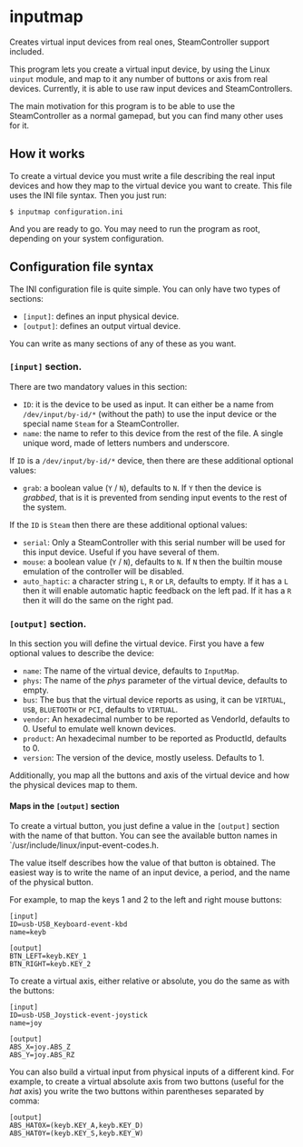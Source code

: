 # inputmap
Creates virtual input devices from real ones, SteamController support included.

This program lets you create a virtual input device, by using the Linux `uinput` module, and map to it
any number of buttons or axis from real devices. Currently, it is able to use raw input devices and SteamControllers. 

The main motivation for this program is to be able to use the SteamController as a normal gamepad, but you can find many other uses for it.



## How it works

To create a virtual device you must write a file describing the real input devices and how they map to the virtual device you want to create. This file uses the INI file syntax.
Then you just run:

    $ inputmap configuration.ini

And you are ready to go. You may need to run the program as root, depending on your system configuration.

## Configuration file syntax

The INI configuration file is quite simple. You can only have two types of sections:

 * `[input]`: defines an input physical device.
 * `[output]`: defines an output virtual device.
 
You can write as many sections of any of these as you want.
 
### `[input]` section.
 
There are two mandatory values in this section:
 
  * `ID`: it is the device to be used as input. It can either be a name from `/dev/input/by-id/*` (without the path) to use the input device or the special name `Steam` for a SteamController.
  * `name`: the name to refer to this device from the rest of the file. A single unique word, made of letters numbers and underscore.
  
If `ID` is a `/dev/input/by-id/*` device, then there are these additional optional values:
 
  * `grab`: a boolean value (`Y` / `N`), defaults to `N`. If `Y` then the device is _grabbed_, that is it is prevented from sending input events to the rest of the system.
  
If the `ID` is `Steam` then there are these additional optional values:
 
  * `serial`: Only a SteamController with this serial number will be used for this input device. Useful if you have several of them.
  * `mouse`: a boolean value (`Y` / `N`), defaults to `N`. If `N` then the builtin mouse emulation of the controller will be disabled.
  * `auto_haptic`: a character string `L`, `R` or `LR`, defaults to empty. If it has a `L` then it will enable automatic haptic feedback on the left pad. If it has a `R` then it will do the same on the right pad.
  
### `[output]` section.
  
In this section you will define the virtual device. First you have a few optional values to describe the device:
  
   * `name`: The name of the virtual device, defaults to `InputMap`.
   * `phys`: The name of the _phys_ parameter of the virtual device, defaults to empty.
   * `bus`: The bus that the virtual device reports as using, it can be `VIRTUAL`, `USB`, `BLUETOOTH` or `PCI`, defaults to `VIRTUAL`.
   * `vendor`: An hexadecimal number to be reported as VendorId, defaults to 0. Useful to emulate well known devices.
   * `product`: An hexadecimal number to be reported as ProductId, defaults to 0.
   * `version`: The version of the device, mostly useless. Defaults to 1.
   
Additionally, you map all the buttons and axis of the virtual device and how the physical devices map to them.
 
#### Maps in the `[output]` section
 
To create a virtual button, you just define a value in the `[output]` section with the name of that button.
You can see the available button names in `/usr/include/linux/input-event-codes.h.
 
The value itself describes how the value of that button is obtained. The easiest way is to write the name of an input device, a period, and the name of the physical button.
 
For example, to map the keys 1 and 2 to the left and right mouse buttons:
 
    [input]
    ID=usb-USB_Keyboard-event-kbd
    name=keyb

    [output]
    BTN_LEFT=keyb.KEY_1
    BTN_RIGHT=keyb.KEY_2
     
To create a virtual axis, either relative or absolute, you do the same as with the buttons:

    [input]
    ID=usb-USB_Joystick-event-joystick
    name=joy
    
    [output]
    ABS_X=joy.ABS_Z
    ABS_Y=joy.ABS_RZ
   
You can also build a virtual input from physical inputs of a different kind.
For example, to create a virtual absolute axis from two buttons (useful for the _hat_ axis) you write the two buttons within parentheses separated by comma:

    [output]
    ABS_HAT0X=(keyb.KEY_A,keyb.KEY_D)
    ABS_HAT0Y=(keyb.KEY_S,keyb.KEY_W)
